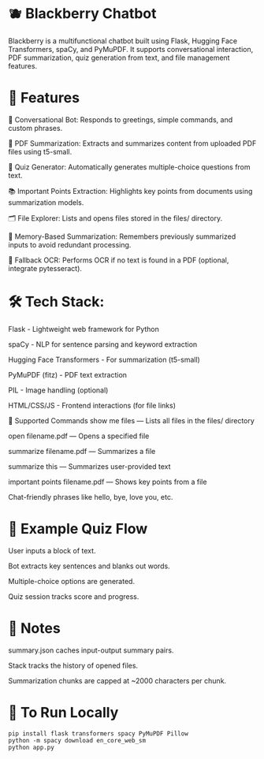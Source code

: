 🫐 Blackberry Chatbot
=
Blackberry is a multifunctional chatbot built using Flask, Hugging Face Transformers, spaCy, and PyMuPDF. It supports conversational interaction, PDF summarization, quiz generation from text, and file management features.

🚀 Features
=
🤖 Conversational Bot: Responds to greetings, simple commands, and custom phrases.

📄 PDF Summarization: Extracts and summarizes content from uploaded PDF files using t5-small.

🧠 Quiz Generator: Automatically generates multiple-choice questions from text.

📚 Important Points Extraction: Highlights key points from documents using summarization models.

🗂️ File Explorer: Lists and opens files stored in the files/ directory.

🧾 Memory-Based Summarization: Remembers previously summarized inputs to avoid redundant processing.

🧪 Fallback OCR: Performs OCR if no text is found in a PDF (optional, integrate pytesseract).

🛠️ Tech Stack:
=
Flask - Lightweight web framework for Python

spaCy - NLP for sentence parsing and keyword extraction

Hugging Face Transformers - For summarization (t5-small)

PyMuPDF (fitz) - PDF text extraction

PIL - Image handling (optional)

HTML/CSS/JS - Frontend interactions (for file links)

💬 Supported Commands
show me files — Lists all files in the files/ directory

open filename.pdf — Opens a specified file

summarize filename.pdf — Summarizes a file

summarize this <text> — Summarizes user-provided text

important points filename.pdf — Shows key points from a file

Chat-friendly phrases like hello, bye, love you, etc.

🧪 Example Quiz Flow
=
User inputs a block of text.

Bot extracts key sentences and blanks out words.

Multiple-choice options are generated.

Quiz session tracks score and progress.

🧠 Notes
=
summary.json caches input-output summary pairs.

Stack tracks the history of opened files.

Summarization chunks are capped at ~2000 characters per chunk.

🧾 To Run Locally
=
```
pip install flask transformers spacy PyMuPDF Pillow
python -m spacy download en_core_web_sm
python app.py
```
